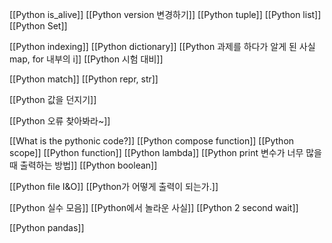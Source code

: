 [[Python is_alive]]
[[Python version 변경하기]]
[[Python tuple]]
[[Python list]]
[[Python Set]]

[[Python indexing]]
[[Python dictionary]]
[[Python 과제를 하다가 알게 된 사실 map, for 내부의 i]]
[[Python 시험 대비]]

[[Python match]]
[[Python repr, str]]

[[Python 값을 던지기]]


[[Python 오류 찾아봐라~]]

[[What is the pythonic code?]]
[[Python compose function]]
[[Python scope]]
[[Python function]]
[[Python lambda]]
[[Python print 변수가 너무 많을 때 출력하는 방법]]
[[Python boolean]]


[[Python file I&O]]
[[Python가 어떻게 출력이 되는가.]]

[[Python 실수 모음]]
[[Python에서 놀라운 사실]]
[[Python 2 second wait]]






[[Python pandas]]

